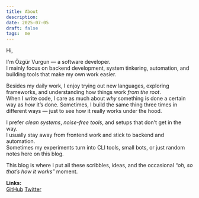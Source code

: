 ```yaml
---
title: About
description:
date: 2025-07-05
draft: false
tags:  me
---
```



Hi,

I'm Özgür Vurgun — a software developer.  
I mainly focus on backend development, system tinkering, automation, and building tools that make my own work easier.

Besides my daily work, I enjoy trying out new languages, exploring frameworks, and understanding how things work *from the root*.  
When I write code, I care as much about *why* something is done a certain way as *how* it’s done. Sometimes, I build the same thing three times in different ways — just to see how it really works under the hood.

I prefer *clean systems*, *noise-free tools*, and setups that don't get in the way.  
I usually stay away from frontend work and stick to backend and automation.  
Sometimes my experiments turn into CLI tools, small bots, or just random notes here on this blog.

This blog is where I put all these scribbles, ideas, and the occasional *“oh, so that’s how it works”* moment.

**Links:**  
[GitHub](https://github.com/ozgurvurgun) [Twitter](https://twitter.com/delirehberi)


